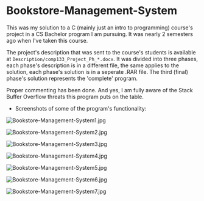 # Bookstore-Management-System

This was my solution to a C (mainly just an intro to programming) course's project in a CS Bachelor program I am pursuing. It was nearly 2 semesters ago when I've taken this course. 

The project's description that was sent to the course's students is available at `Description/comp133_Project_Ph_*.docx`. It was divided into three phases, each phase's description is in a different file, the same applies to the solution, each phase's solution is in a seperate .RAR file. The third (final) phase's solution represents the 'complete' program.

Proper commenting has been done. And yes, I am fully aware of the Stack Buffer Overflow threats this program puts on the table.


* Screenshots of some of the program's functionality:

![Bookstore-Management-System1.jpg](https://i.imgur.com/9nfcpBL.jpg)

![Bookstore-Management-System2.jpg](https://i.imgur.com/4Xj6bA5.jpg)

![Bookstore-Management-System3.jpg](https://i.imgur.com/gl4CSsT.jpg)

![Bookstore-Management-System4.jpg](https://i.imgur.com/6yIbznF.jpg)

![Bookstore-Management-System5.jpg](https://i.imgur.com/N2SJxP3.jpg)

![Bookstore-Management-System6.jpg](https://i.imgur.com/0PzpXzD.jpg)

![Bookstore-Management-System7.jpg](https://i.imgur.com/fVJYDgr.jpg)
